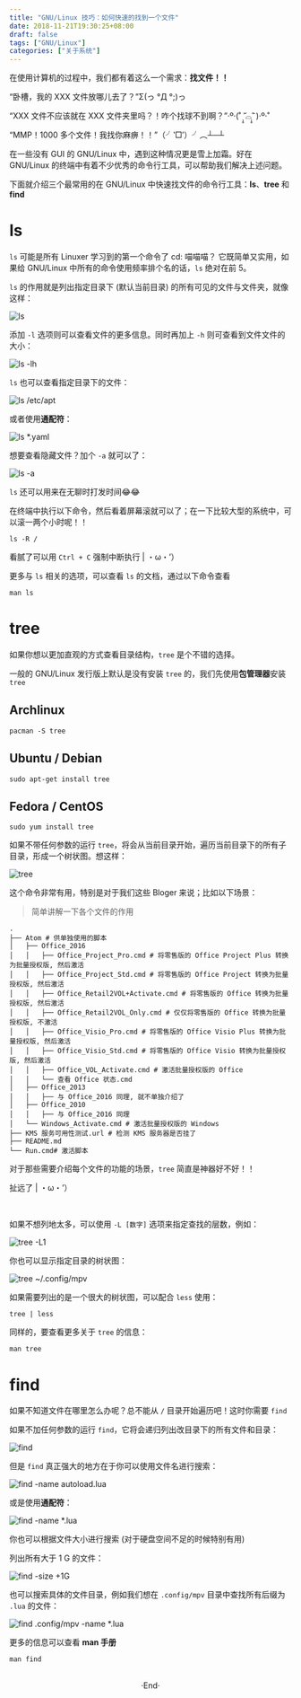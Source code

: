 ```yaml
---
title: "GNU/Linux 技巧：如何快速的找到一个文件"
date: 2018-11-21T19:30:25+08:00
draft: false
tags: ["GNU/Linux"]
categories: ["关于系统"]
---
```

<!-- 
<img alt="" src="https://mogeko.github.io/images/032/" >
<span class="spoiler" ></span>
&emsp;&emsp;
 -->

在使用计算机的过程中，我们都有着这么一个需求：**找文件！！**

“卧槽，我的 XXX 文件放哪儿去了？”Σ(っ °Д °;)っ

“XXX 文件不应该就在 XXX 文件夹里吗？！咋个找球不到啊？”‧º·(˚ ˃̣̣̥᷄⌓˂̣̣̥᷅ )‧º·˚

“MMP！1000 多个文件！我找你麻痹！！”（╯‵□′）╯︵┴─┴

在一些没有 GUI 的 GNU/Linux 中，遇到这种情况更是雪上加霜。好在 GNU/Linux 的终端中有着不少优秀的命令行工具，可以帮助我们解决上述问题。

下面就介绍三个最常用的在 GNU/Linux 中快速找文件的命令行工具：**ls**、**tree** 和 **find**

# ls

`ls` 可能是所有 Linuxer 学习到的第一个命令了 <span class="spoiler" >cd: 喵喵喵？</span> 它既简单又实用，如果给 GNU/Linux 中所有的命令使用频率排个名的话，`ls` 绝对在前 5。

`ls` 的作用就是列出指定目录下 (默认当前目录) 的所有可见的文件与文件夹，就像这样：

<img alt="ls" src="https://mogeko.github.io/images/032/ls.png" >

添加 `-l` 选项则可以查看文件的更多信息。同时再加上 `-h` 则可查看到文件文件的大小：

<img alt="ls -lh" src="https://mogeko.github.io/images/032/ls-lh.png" >

`ls` 也可以查看指定目录下的文件：

<img alt="ls /etc/apt" src="https://mogeko.github.io/images/032/ls_etc-apt.png" >

或者使用**通配符**：

<img alt="ls *.yaml" src="https://mogeko.github.io/images/032/ls_-.yaml.png" >

想要查看隐藏文件？加个 `-a` 就可以了：

<img alt="ls -a" src="https://mogeko.github.io/images/032/ls-a.png" >

`ls` 还可以用来在无聊时打发时间😂😂

在终端中执行以下命令，然后看着屏幕滚就可以了；在一下比较大型的系统中，可以滚一两个小时呢！！

```shell
ls -R /
```

看腻了可以用 `Ctrl + C` 强制中断执行 | ・ω・’）

更多与 `ls` 相关的选项，可以查看 `ls` 的文档，通过以下命令查看

```
man ls
```

# tree

如果你想以更加直观的方式查看目录结构，`tree` 是个不错的选择。

一般的 GNU/Linux 发行版上默认是没有安装 `tree` 的，我们先使用**包管理器**安装 `tree`

## Archlinux

```shell
pacman -S tree
```
## Ubuntu / Debian

```shell
sudo apt-get install tree
```

## Fedora / CentOS

```shell
sudo yum install tree
```

如果不带任何参数的运行 `tree`，将会从当前目录开始，遍历当前目录下的所有子目录，形成一个树状图。想这样：

<img alt="tree" src="https://mogeko.github.io/images/032/tree.png" >

这个命令非常有用，特别是对于我们这些 Bloger 来说；比如以下场景：

> 简单讲解一下各个文件的作用
>
```shell
.
├── Atom # 供单独使用的脚本
│   ├── Office_2016
│   │   ├── Office_Project_Pro.cmd # 将零售版的 Office Project Plus 转换为批量授权版, 然后激活
│   │   ├── Office_Project_Std.cmd # 将零售版的 Office Project 转换为批量授权版, 然后激活
│   │   ├── Office_Retail2VOL+Activate.cmd # 将零售版的 Office 转换为批量授权版, 然后激活
│   │   ├── Office_Retail2VOL_Only.cmd # 仅仅将零售版的 Office 转换为批量授权版, 不激活
│   │   ├── Office_Visio_Pro.cmd # 将零售版的 Office Visio Plus 转换为批量授权版, 然后激活
│   │   ├── Office_Visio_Std.cmd # 将零售版的 Office Visio 转换为批量授权版, 然后激活
│   │   ├── Office_VOL_Activate.cmd # 激活批量授权版的 Office
│   │   └── 查看 Office 状态.cmd
│   ├── Office_2013
│   │   ├── 与 Office_2016 同理, 就不单独介绍了
│   ├── Office_2010
│   │   ├── 与 Office_2016 同理
│   └── Windows_Activate.cmd # 激活批量授权版的 Windows
├── KMS 服务可用性测试.url # 检测 KMS 服务器是否挂了
├── README.md
└── Run.cmd# 激活脚本
```


对于那些需要介绍每个文件的功能的场景，`tree` 简直是神器好不好！！

扯远了 | ・ω・’）

<br>

如果不想列地太多，可以使用 `-L [数字]` 选项来指定查找的层数，例如：

<img alt="tree -L1" src="https://mogeko.github.io/images/032/tree -L1.png" >

你也可以显示指定目录的树状图：

<img alt="tree ~/.config/mpv" src="https://mogeko.github.io/images/032/tree_-.config-mpv.png" >

如果需要列出的是一个很大的树状图，可以配合 `less` 使用：

```shell
tree | less
```

同样的，要查看更多关于 `tree` 的信息：

```shell
man tree
```

# find

如果不知道文件在哪里怎么办呢？总不能从 `/` 目录开始遍历吧！这时你需要 `find`

如果不加任何参数的运行 `find`，它将会递归列出改目录下的所有文件和目录：

<img alt="find" src="https://mogeko.github.io/images/032/find.png" >

但是 `find` 真正强大的地方在于你可以使用文件名进行搜索：

<img alt="find -name autoload.lua" src="https://mogeko.github.io/images/032/find-name.png" >

或是使用**通配符**：

<img alt="find -name *.lua" src="https://mogeko.github.io/images/032/find-name_-.lua.png" >

你也可以根据文件大小进行搜索 (对于硬盘空间不足的时候特别有用)

列出所有大于 1 G 的文件：

<img alt="find -size +1G" src="https://mogeko.github.io/images/032/find-size+1G.png" >

也可以搜索具体的文件目录，例如我们想在 `.config/mpv` 目录中查找所有后缀为 `.lua` 的文件：

<img alt="find .config/mpv -name *.lua" src="https://mogeko.github.io/images/032/find_.config-mpv_-name_-.lua.png" >

更多的信息可以查看 **man 手册**

```shell
man find
```







<br>

<center>  ·End·  </center>